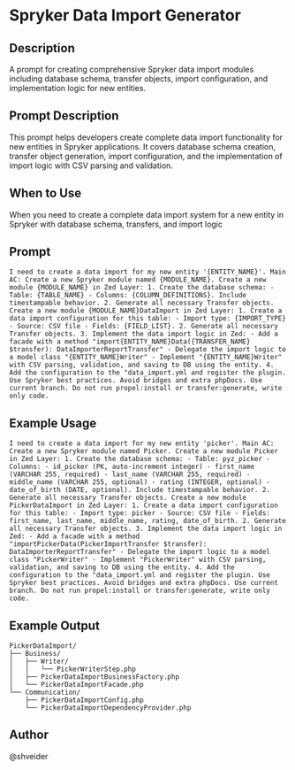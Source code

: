 # Spryker Data Import Generator

## Description

A prompt for creating comprehensive Spryker data import modules including database schema, transfer objects, import configuration, and implementation logic for new entities.

## Prompt Description

This prompt helps developers create complete data import functionality for new entities in Spryker applications. It covers database schema creation, transfer object generation, import configuration, and the implementation of import logic with CSV parsing and validation.

## When to Use

When you need to create a complete data import system for a new entity in Spryker with database schema, transfers, and import logic

## Prompt

```text
I need to create a data import for my new entity '{ENTITY_NAME}'. Main AC: Create a new Spryker module named {MODULE_NAME}. Create a new module {MODULE_NAME} in Zed Layer: 1. Create the database schema: - Table: {TABLE_NAME} - Columns: {COLUMN_DEFINITIONS}. Include timestampable behavior. 2. Generate all necessary Transfer objects. Create a new module {MODULE_NAME}DataImport in Zed Layer: 1. Create a data import configuration for this table: - Import type: {IMPORT_TYPE} - Source: CSV file - Fields: {FIELD_LIST}. 2. Generate all necessary Transfer objects. 3. Implement the data import logic in Zed: - Add a facade with a method "import{ENTITY_NAME}Data({TRANSFER_NAME} $transfer): DataImporterReportTransfer" - Delegate the import logic to a model class "{ENTITY_NAME}Writer" - Implement "{ENTITY_NAME}Writer" with CSV parsing, validation, and saving to DB using the entity. 4. Add the configuration to the "data_import.yml and register the plugin. Use Spryker best practices. Avoid bridges and extra phpDocs. Use current branch. Do not run propel:install or transfer:generate, write only code.
```

## Example Usage

```text
I need to create a data import for my new entity 'picker'. Main AC: Create a new Spryker module named Picker. Create a new module Picker in Zed Layer: 1. Create the database schema: - Table: pyz_picker - Columns: - id_picker (PK, auto-increment integer) - first_name (VARCHAR 255, required) - last_name (VARCHAR 255, required) - middle_name (VARCHAR 255, optional) - rating (INTEGER, optional) - date_of_birth (DATE, optional). Include timestampable behavior. 2. Generate all necessary Transfer objects. Create a new module PickerDataImport in Zed Layer: 1. Create a data import configuration for this table: - Import type: picker - Source: CSV file - Fields: first_name, last_name, middle_name, rating, date_of_birth. 2. Generate all necessary Transfer objects. 3. Implement the data import logic in Zed: - Add a facade with a method "importPickerData(PickerImportTransfer $transfer): DataImporterReportTransfer" - Delegate the import logic to a model class "PickerWriter" - Implement "PickerWriter" with CSV parsing, validation, and saving to DB using the entity. 4. Add the configuration to the "data_import.yml and register the plugin. Use Spryker best practices. Avoid bridges and extra phpDocs. Use current branch. Do not run propel:install or transfer:generate, write only code.
```

## Example Output

```
PickerDataImport/
├── Business/
│   ├── Writer/
│   │   └── PickerWriterStep.php
│   ├── PickerDataImportBusinessFactory.php
│   └── PickerDataImportFacade.php
└── Communication/
    ├── PickerDataImportConfig.php
    └── PickerDataImportDependencyProvider.php
```

## Author

@shveider
